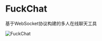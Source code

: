 # FuckChat
基于WebSocket协议构建的多人在线聊天工具

![FuckChat](https://github.com/Lqlsoftware/FuckChat/blob/master/web/images/fuckchat.png?raw=true)
